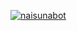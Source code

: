 [![naisunabot](https://github.com/naisu-dev/naisunabot/actions/workflows/blank.yml/badge.svg?branch=main&event=status)](https://github.com/naisu-dev/naisunabot/actions/workflows/blank.yml)
